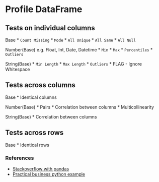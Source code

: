 
# Profile DataFrame

## Tests on individual columns

Base 
    * `Count Missing`
    * `Mode`
    * `All Unique`
    * `All Same`
    * `All Null`

Number(Base) e.g. Float, Int, Date, Datetime
    * `Min`
    * `Max`
    * `Percentiles`
    * `Outliers`

String(Base)
    * `Min Length`
    * `Max Length`
    * `Outliers`
    * FLAG - Ignore Whitespace

## Tests across columns

Base
    * Identical columns

Number(Base)
    * Pairs
    * Correlation between columns
    * Multicollinearity
    
String(Base)
    * Correlation between columns

## Tests across rows

Base
    * Identical rows


### References
* [Stackoverflow with pandas](http://stackoverflow.com/questions/17095101/outputting-difference-in-two-pandas-dataframes-side-by-side-highlighting-the-d)
* [Practical business python example](http://pbpython.com/excel-diff-pandas.html)